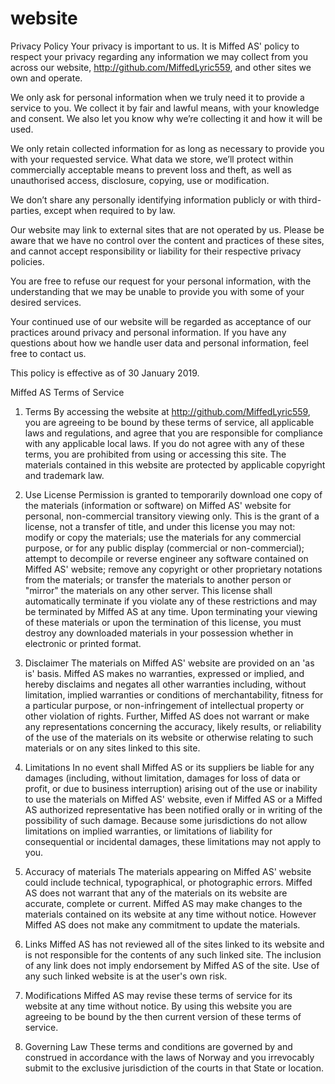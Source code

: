 # website

Privacy Policy
Your privacy is important to us. It is Miffed AS' policy to respect your privacy regarding any information we may collect from you across our website, http://github.com/MiffedLyric559, and other sites we own and operate.

We only ask for personal information when we truly need it to provide a service to you. We collect it by fair and lawful means, with your knowledge and consent. We also let you know why we’re collecting it and how it will be used.

We only retain collected information for as long as necessary to provide you with your requested service. What data we store, we’ll protect within commercially acceptable means to prevent loss and theft, as well as unauthorised access, disclosure, copying, use or modification.

We don’t share any personally identifying information publicly or with third-parties, except when required to by law.

Our website may link to external sites that are not operated by us. Please be aware that we have no control over the content and practices of these sites, and cannot accept responsibility or liability for their respective privacy policies.

You are free to refuse our request for your personal information, with the understanding that we may be unable to provide you with some of your desired services.

Your continued use of our website will be regarded as acceptance of our practices around privacy and personal information. If you have any questions about how we handle user data and personal information, feel free to contact us.

This policy is effective as of 30 January 2019.




Miffed AS Terms of Service
1. Terms
By accessing the website at http://github.com/MiffedLyric559, you are agreeing to be bound by these terms of service, all applicable laws and regulations, and agree that you are responsible for compliance with any applicable local laws. If you do not agree with any of these terms, you are prohibited from using or accessing this site. The materials contained in this website are protected by applicable copyright and trademark law.

2. Use License
Permission is granted to temporarily download one copy of the materials (information or software) on Miffed AS' website for personal, non-commercial transitory viewing only. This is the grant of a license, not a transfer of title, and under this license you may not:
modify or copy the materials;
use the materials for any commercial purpose, or for any public display (commercial or non-commercial);
attempt to decompile or reverse engineer any software contained on Miffed AS' website;
remove any copyright or other proprietary notations from the materials; or
transfer the materials to another person or "mirror" the materials on any other server.
This license shall automatically terminate if you violate any of these restrictions and may be terminated by Miffed AS at any time. Upon terminating your viewing of these materials or upon the termination of this license, you must destroy any downloaded materials in your possession whether in electronic or printed format.
3. Disclaimer
The materials on Miffed AS' website are provided on an 'as is' basis. Miffed AS makes no warranties, expressed or implied, and hereby disclaims and negates all other warranties including, without limitation, implied warranties or conditions of merchantability, fitness for a particular purpose, or non-infringement of intellectual property or other violation of rights.
Further, Miffed AS does not warrant or make any representations concerning the accuracy, likely results, or reliability of the use of the materials on its website or otherwise relating to such materials or on any sites linked to this site.
4. Limitations
In no event shall Miffed AS or its suppliers be liable for any damages (including, without limitation, damages for loss of data or profit, or due to business interruption) arising out of the use or inability to use the materials on Miffed AS' website, even if Miffed AS or a Miffed AS authorized representative has been notified orally or in writing of the possibility of such damage. Because some jurisdictions do not allow limitations on implied warranties, or limitations of liability for consequential or incidental damages, these limitations may not apply to you.

5. Accuracy of materials
The materials appearing on Miffed AS' website could include technical, typographical, or photographic errors. Miffed AS does not warrant that any of the materials on its website are accurate, complete or current. Miffed AS may make changes to the materials contained on its website at any time without notice. However Miffed AS does not make any commitment to update the materials.

6. Links
Miffed AS has not reviewed all of the sites linked to its website and is not responsible for the contents of any such linked site. The inclusion of any link does not imply endorsement by Miffed AS of the site. Use of any such linked website is at the user's own risk.

7. Modifications
Miffed AS may revise these terms of service for its website at any time without notice. By using this website you are agreeing to be bound by the then current version of these terms of service.

8. Governing Law
These terms and conditions are governed by and construed in accordance with the laws of Norway and you irrevocably submit to the exclusive jurisdiction of the courts in that State or location.
